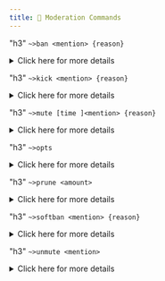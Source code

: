 ```yaml
---
title: 🔨 Moderation Commands
---
```


"h3" `~>ban <mention> {reason}`
<details><summary>Click here for more details</summary>
<p>

**Description:**<br>
Bans the given member from the server and deletes all of their messages from the last 7 days.

**Requirements:**<br>
* This command requires [**Ban** permissions](https://github.com/Mantaro/MantaroBot/wiki/Command-reference-and-documentation#basic-knowledge).

**Example(s):**<br>
* `~>ban @Adam#9261`

</p>
</details>



"h3" `~>kick <mention> {reason}`
<details><summary>Click here for more details</summary>
<p>

**Description:**<br>
Kicks the given Member from the server.

**Requirements:**<br>
* This command requires [**Kick** permissions](https://github.com/Mantaro/MantaroBot/wiki/Command-reference-and-documentation#basic-knowledge).

**Example(s):**<br>
* `~>kick @Adam#9261`

</p>
</details>



"h3" `~>mute [time ]<mention> {reason}`
<details><summary>Click here for more details</summary>
<p>

**Description:**<br>
Mutes the given Member. You can also specify a time, after that time the mentioned user will be automatically unmuted.<br>
Remember that Mantaro only assigns the specified Mute role to the user mentioned. Its up to the server admins to remove the Discord Permissions for said Mute role.

**Requirements:**<br>
* This command requires either [**Ban** or **Kick** permissions](https://github.com/Mantaro/MantaroBot/wiki/Command-reference-and-documentation#basic-knowledge).

**Example(s):**<br>
* `~>mute 30s @Adam#9261 good meme`

</p>
</details>



"h3" `~>opts`
<details><summary>Click here for more details</summary>
<p>

**Description:**<br>
The opts command includes an extensive list of option commands. You can find our complete list of the opts commands and their examples in our [Configuration Page](https://github.com/Mantaro/MantaroBot/wiki/Configuration).

**Requirements:**<br>
* This command requires [**Admin** permissions](https://github.com/Mantaro/MantaroBot/wiki/Command-reference-and-documentation#basic-knowledge).

</p>
</details>



"h3" `~>prune <amount>`
<details><summary>Click here for more details</summary>
<p>

**Description:**<br>
Deletes messages (excluding messages that are older than 14 days). Minimum of messagesto delete is 5 and maximum is 100.

**Subcommand(s):**<br>
* `bot {amount}`: This will delete the specified amount of messages that were made by bots.
* `nopins {amount}`: This will delete the specified amount of messages that are not pinned.

**Requirements:**<br>
* This command requires [**Messages** permissions](https://github.com/Mantaro/MantaroBot/wiki/Command-reference-and-documentation#basic-knowledge).

**Example(s):**<br>
* `~>prune 60`
* `~>prune 70 @Adam#9261`
* `~>prune bot`
* `~>prune nopins 60`

</p>
</details>



"h3" `~>softban <mention> {reason}`
<details><summary>Click here for more details</summary>
<p>

**Description:**<br>
Soft-Bans (Bans and immediately unbans) the given Member from the server and deletes all of their messages from the last 7 days.

**Requirements:**<br>
* This command requires [**Ban** permissions](https://github.com/Mantaro/MantaroBot/wiki/Command-reference-and-documentation#basic-knowledge).

**Example(s):**<br>
* `~>softban @Adam#9261`.

</p>
</details>



"h3" `~>unmute <mention>`
<details><summary>Click here for more details</summary>
<p>

**Description:**<br>
Unmute the mentioned user if muted

**Requirements:**<br>
* This command requires either [**Ban** or **Kick** permissions](https://github.com/Mantaro/MantaroBot/wiki/Command-reference-and-documentation#basic-knowledge).

**Example(s):**<br>
* `~>unmute @Adam#9261`

</p>
</details>